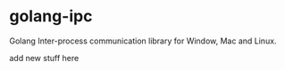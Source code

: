 # golang-ipc
 Golang Inter-process communication library for Window, Mac and Linux.

 add new stuff here
